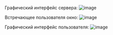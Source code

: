 Графический интерфейс сервера:
![image](https://github.com/user-attachments/assets/49964b86-9de1-4a03-8306-e7a9edbc692b)

Встречающее пользователя окно:
![image](https://github.com/user-attachments/assets/e2832590-4df1-4e6c-9715-9180e3e369d4)

Графический интерфейс пользователя:
![image](https://github.com/user-attachments/assets/0367f943-fdfb-4387-980e-367a8260acbe)
